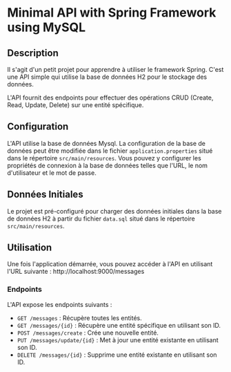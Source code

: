 # Minimal API with Spring Framework using MySQL

## Description
Il s'agit d'un petit projet pour apprendre à utiliser le framework Spring.
C'est une API simple qui utilise la base de données H2 pour le stockage des données.

L'API fournit des endpoints pour effectuer des opérations CRUD (Create, Read, Update, Delete) sur une entité spécifique.

## Configuration
L'API utilise la base de données Mysql. La configuration de la base de données peut être modifiée dans le fichier `application.properties` situé dans le répertoire `src/main/resources`. Vous pouvez y configurer les propriétés de connexion à la base de données telles que l'URL, le nom d'utilisateur et le mot de passe.

## Données Initiales
Le projet est pré-configuré pour charger des données initiales dans la base de données H2 à partir du fichier `data.sql` situé dans le répertoire `src/main/resources`.

## Utilisation
Une fois l'application démarrée, vous pouvez accéder à l'API en utilisant l'URL suivante :
http://localhost:9000/messages

### Endpoints

L'API expose les endpoints suivants :

- `GET /messages` : Récupère toutes les entités.
- `GET /messages/{id}` : Récupère une entité spécifique en utilisant son ID.
- `POST /messages/create` : Crée une nouvelle entité.
- `PUT /messages/update/{id}` : Met à jour une entité existante en utilisant son ID.
- `DELETE /messages/{id}` : Supprime une entité existante en utilisant son ID.